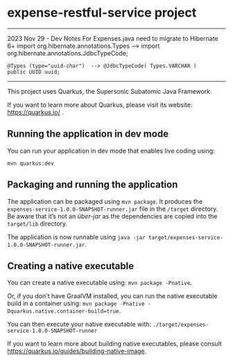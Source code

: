 # expense-restful-service project

-----------------------------------------------
2023 Nov 29 - Dev Notes
    For Expenses.java  need to migrate to Hibernate 6+
    import org.hibernate.annotations.Types  --> import org.hibernate.annotations.JdbcTypeCode;
    
    @Types (type="uuid-char")  --> @JdbcTypeCode( Types.VARCHAR )
    public UUID uuid;
-----------------------------------------------

This project uses Quarkus, the Supersonic Subatomic Java Framework.

If you want to learn more about Quarkus, please visit its website: https://quarkus.io/ .

## Running the application in dev mode

You can run your application in dev mode that enables live coding using:
```
mvn quarkus:dev
```

## Packaging and running the application

The application can be packaged using `mvn package`.
It produces the `expenses-service-1.0.0-SNAPSHOT-runner.jar` file in the `/target` directory.
Be aware that it’s not an _über-jar_ as the dependencies are copied into the `target/lib` directory.

The application is now runnable using `java -jar target/expenses-service-1.0.0-SNAPSHOT-runner.jar`.

## Creating a native executable

You can create a native executable using: `mvn package -Pnative`.

Or, if you don't have GraalVM installed, you can run the native executable build in a container using: `mvn package -Pnative -Dquarkus.native.container-build=true`.

You can then execute your native executable with: `./target/expenses-service-1.0.0-SNAPSHOT-runner`

If you want to learn more about building native executables, please consult https://quarkus.io/guides/building-native-image.